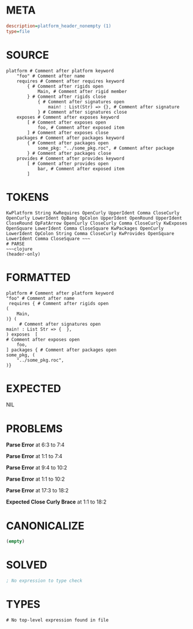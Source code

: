# META
~~~ini
description=platform_header_nonempty (1)
type=file
~~~
# SOURCE
~~~roc
platform # Comment after platform keyword
	"foo" # Comment after name
	requires # Comment after requires keyword
		{ # Comment after rigids open
			Main, # Comment after rigid member
		} # Comment after rigids close
			{ # Comment after signatures open
				main! : List(Str) => {}, # Comment after signature
			} # Comment after signatures close
	exposes # Comment after exposes keyword
		[ # Comment after exposes open
			foo, # Comment after exposed item
		] # Comment after exposes close
	packages # Comment after packages keyword
		{ # Comment after packages open
			some_pkg: "../some_pkg.roc", # Comment after package
		} # Comment after packages close
	provides # Comment after provides keyword
		[ # Comment after provides open
			bar, # Comment after exposed item
		]
~~~
# TOKENS
~~~text
KwPlatform String KwRequires OpenCurly UpperIdent Comma CloseCurly OpenCurly LowerIdent OpBang OpColon UpperIdent OpenRound UpperIdent CloseRound OpFatArrow OpenCurly CloseCurly Comma CloseCurly KwExposes OpenSquare LowerIdent Comma CloseSquare KwPackages OpenCurly LowerIdent OpColon String Comma CloseCurly KwProvides OpenSquare LowerIdent Comma CloseSquare ~~~
# PARSE
~~~clojure
(header-only)
~~~
# FORMATTED
~~~roc
platform # Comment after platform keyword
"foo" # Comment after name
 requires { # Comment after rigids open
(
	Main,
)} (
	 # Comment after signatures open
main! : List Str => {  },
) exposes  [
# Comment after exposes open
	foo,
] packages { # Comment after packages open
some_pkg, (
	"../some_pkg.roc",
)}

~~~
# EXPECTED
NIL
# PROBLEMS
**Parse Error**
at 6:3 to 7:4

**Parse Error**
at 1:1 to 7:4

**Parse Error**
at 9:4 to 10:2

**Parse Error**
at 1:1 to 10:2

**Parse Error**
at 17:3 to 18:2

**Expected Close Curly Brace**
at 1:1 to 18:2

# CANONICALIZE
~~~clojure
(empty)
~~~
# SOLVED
~~~clojure
; No expression to type check
~~~
# TYPES
~~~roc
# No top-level expression found in file
~~~
